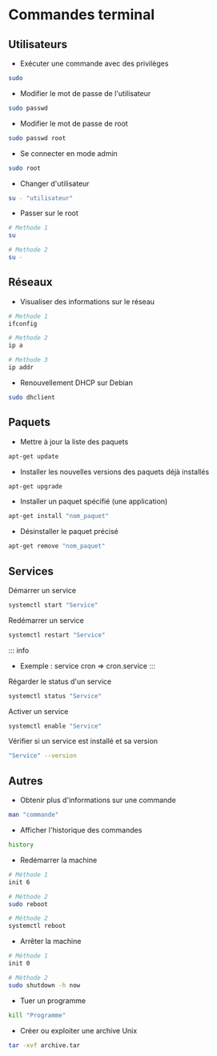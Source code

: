 # Commandes terminal

## Utilisateurs

- Exécuter une commande avec des privilèges
```sh
sudo
```

- Modifier le mot de passe de l'utilisateur
```sh
sudo passwd
```

- Modifier le mot de passe de root
```sh
sudo passwd root
```

- Se connecter en mode admin
```sh
sudo root
```

- Changer d'utilisateur
```sh
su - "utilisateur"
```

- Passer sur le root
```sh
# Methode 1
su

# Methode 2
su -
```

## Réseaux

- Visualiser des informations sur le réseau
```sh
# Methode 1
ifconfig

# Methode 2
ip a

# Methode 3
ip addr
```

- Renouvellement DHCP sur Debian
```sh
sudo dhclient
```

## Paquets

- Mettre à jour la liste des paquets 
```sh
apt-get update
```

- Installer les nouvelles versions des paquets déjà installés
```sh
apt-get upgrade
```

- Installer un paquet spécifié (une application)
```sh
apt-get install "nom_paquet"
```

- Désinstaller le paquet précisé
```sh
apt-get remove "nom_paquet"
```

## Services

Démarrer un service
```sh
systemctl start "Service"
```

Redémarrer un service
```sh
systemctl restart "Service"
```
::: info
- Exemple : service cron => cron.service
:::

Régarder le status d'un service
```sh
systemctl status "Service"
```

Activer un service
```sh
systemctl enable "Service"
```

Vérifier si un service est installé et sa version
```sh
"Service" --version
```

## Autres

- Obtenir plus d'informations sur une commande
```sh
man "commande"
```

- Afficher l'historique des commandes
```sh
history
```

- Redémarrer la machine
```sh
# Méthode 1
init 6

# Méthode 2
sudo reboot

# Méthode 2
systemctl reboot
```

- Arrêter la machine
```sh
# Méthode 1
init 0

# Méthode 2
sudo shutdown -h now
```

- Tuer un programme
```sh
kill "Programme"
```

- Créer ou exploiter une archive Unix
```sh
tar -xvf archive.tar
```